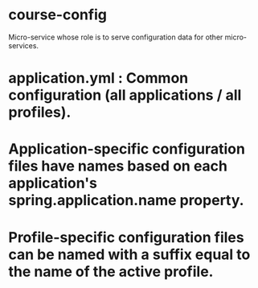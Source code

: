 # course-config
Micro-service whose role is to serve configuration data for other micro-services.

# application.yml : Common configuration (all applications / all profiles).
# Application-specific configuration files have names based on each application's spring.application.name property.
# Profile-specific configuration files can be named with a suffix equal to the name of the active profile.


